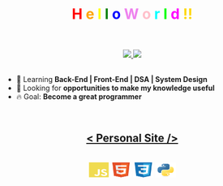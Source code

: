 <h1 align="center">
  <font color="red">H</font>
  <font color="orange">e</font>
  <font color="yellow">l</font>
  <font color="green">l</font>
  <font color="blue">o</font>
  <font color="indigo"> </font>
  <font color="violet">W</font>
  <font color="pink">o</font>
  <font color="cyan">r</font>
  <font color="lime">l</font>
  <font color="magenta">d</font>
  <font color="gold">!!</font>
  <br><br>
</h1>

<div align="center">
  <a href="https://www.instagram.com/mah_san.an/" target="_blank">
    <img src="https://img.shields.io/badge/Instagram-%23E4405F.svg?style=for-the-badge&logo=Instagram&logoColor=white">
  </a>
  <a href="https://www.linkedin.com/in/mateus-dos-santos-de-andrade/" target="_blank">
    <img src="https://img.shields.io/badge/LinkedIn-0077B5?style=for-the-badge&logo=linkedin&logoColor=white">
  </a>
</div>

<br>

- 📖 Learning **Back-End | Front-End | DSA | System Design**  
- 🤝 Looking for **opportunities to make my knowledge useful**  
- 🔥 Goal: **Become a great programmer**

<br>

<h2 align="center">
  <a href="https://mateus987.github.io/portfolio/" target="_blank"> &lt; Personal Site /&gt; </a>
</h2>

<div align="center"><br>
  <img align="center" height="30" width="40"
       src="https://raw.githubusercontent.com/devicons/devicon/master/icons/javascript/javascript-plain.svg">
  <img align="center" height="30" width="40"
       src="https://raw.githubusercontent.com/devicons/devicon/master/icons/html5/html5-original.svg">
  <img align="center" height="30" width="40"
       src="https://raw.githubusercontent.com/devicons/devicon/master/icons/css3/css3-original.svg">
  <img align="center" height="30" width="40"
       src="https://raw.githubusercontent.com/devicons/devicon/master/icons/python/python-original.svg">
</div>

<br>
